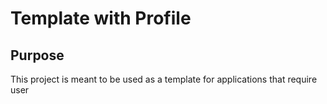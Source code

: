 # Template with Profile

## Purpose

This project is meant to be used as a template for applications that require user